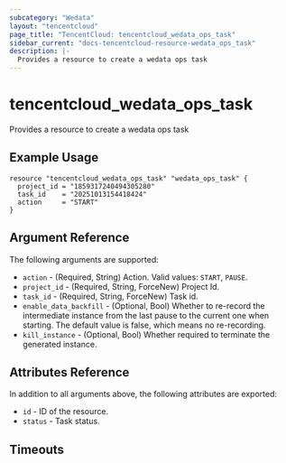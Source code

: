 ```yaml
---
subcategory: "Wedata"
layout: "tencentcloud"
page_title: "TencentCloud: tencentcloud_wedata_ops_task"
sidebar_current: "docs-tencentcloud-resource-wedata_ops_task"
description: |-
  Provides a resource to create a wedata ops task
---
```


# tencentcloud_wedata_ops_task

Provides a resource to create a wedata ops task

## Example Usage

```hcl
resource "tencentcloud_wedata_ops_task" "wedata_ops_task" {
  project_id = "1859317240494305280"
  task_id    = "20251013154418424"
  action     = "START"
}
```

## Argument Reference

The following arguments are supported:

* `action` - (Required, String) Action. Valid values: `START`, `PAUSE`.
* `project_id` - (Required, String, ForceNew) Project Id.
* `task_id` - (Required, String, ForceNew) Task id.
* `enable_data_backfill` - (Optional, Bool) Whether to re-record the intermediate instance from the last pause to the current one when starting. The default value is false, which means no re-recording.
* `kill_instance` - (Optional, Bool) Whether required to terminate the generated instance.

## Attributes Reference

In addition to all arguments above, the following attributes are exported:

* `id` - ID of the resource.
* `status` - Task status.


## Timeouts

<no value>


